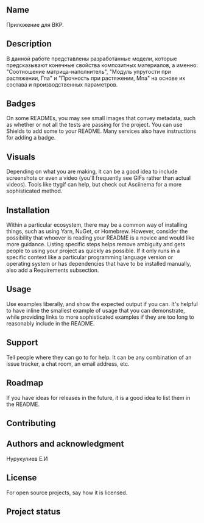 

## Name
Приложение для ВКР.

## Description
В данной работе представлены разработанные модели, которые предсказывают конечные свойства композитных материалов, а именно: "Соотношение матрица-наполнитель", "Модуль упругости при растяжении, Гпа" и "Прочность при растяжении, Мпа" на основе их состава и производственных параметров. 

## Badges
On some READMEs, you may see small images that convey metadata, such as whether or not all the tests are passing for the project. You can use Shields to add some to your README. Many services also have instructions for adding a badge.

## Visuals
Depending on what you are making, it can be a good idea to include screenshots or even a video (you'll frequently see GIFs rather than actual videos). Tools like ttygif can help, but check out Asciinema for a more sophisticated method.

## Installation
Within a particular ecosystem, there may be a common way of installing things, such as using Yarn, NuGet, or Homebrew. However, consider the possibility that whoever is reading your README is a novice and would like more guidance. Listing specific steps helps remove ambiguity and gets people to using your project as quickly as possible. If it only runs in a specific context like a particular programming language version or operating system or has dependencies that have to be installed manually, also add a Requirements subsection.

## Usage
Use examples liberally, and show the expected output if you can. It's helpful to have inline the smallest example of usage that you can demonstrate, while providing links to more sophisticated examples if they are too long to reasonably include in the README.

## Support
Tell people where they can go to for help. It can be any combination of an issue tracker, a chat room, an email address, etc.

## Roadmap
If you have ideas for releases in the future, it is a good idea to list them in the README.

## Contributing

## Authors and acknowledgment
Нурукулиев Е.И
## License
For open source projects, say how it is licensed.

## Project status
